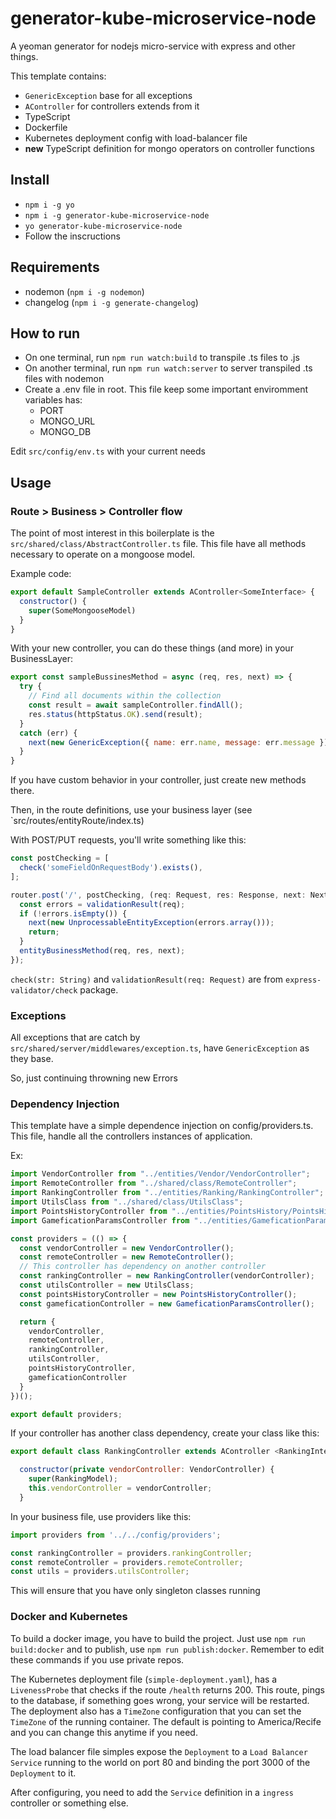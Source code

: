 # generator-kube-microservice-node

A yeoman generator for nodejs micro-service with express and other things.

This template contains:

- `GenericException` base for all exceptions
- `AController` for controllers extends from it
- TypeScript
- Dockerfile
- Kubernetes deployment config with load-balancer file
- **new** TypeScript definition for mongo operators on controller functions

## Install

- `npm i -g yo`
- `npm i -g generator-kube-microservice-node`
- `yo generator-kube-microservice-node`
- Follow the inscructions

## Requirements

- nodemon (`npm i -g nodemon`)
- changelog (`npm i -g generate-changelog`)

## How to run

- On one terminal, run `npm run watch:build` to transpile .ts files to .js
- On another terminal, run `npm run watch:server` to server transpiled .ts files with nodemon
- Create a .env file in root. This file keep some important enviromment variables has:
  - PORT
  - MONGO_URL
  - MONGO_DB

Edit `src/config/env.ts` with your current needs

## Usage

### Route > Business > Controller flow

The point of most interest in this boilerplate is the `src/shared/class/AbstractController.ts` file.
This file have all methods necessary to operate on a mongoose model.

Example code:

```javascript
export default SampleController extends AController<SomeInterface> {
  constructor() {
    super(SomeMongooseModel)
  }
}
```

With your new controller, you can do these things (and more) in your BusinessLayer:

```javascript
export const sampleBussinesMethod = async (req, res, next) => {
  try {
    // Find all documents within the collection
    const result = await sampleController.findAll();
    res.status(httpStatus.OK).send(result);
  }
  catch (err) {
    next(new GenericException({ name: err.name, message: err.message }));
  }
}
```

If you have custom behavior in your controller, just create new methods there.

Then, in the route definitions, use your business layer (see `src/routes/entityRoute/index.ts)

With POST/PUT requests, you'll write something like this:

```javascript
const postChecking = [
  check('someFieldOnRequestBody').exists(),
];

router.post('/', postChecking, (req: Request, res: Response, next: NextFunction) => {
  const errors = validationResult(req);
  if (!errors.isEmpty()) {
    next(new UnprocessableEntityException(errors.array()));
    return;
  }
  entityBusinessMethod(req, res, next);
});
```

`check(str: String)` and `validationResult(req: Request)` are from `express-validator/check` package.

### Exceptions

All exceptions that are catch by `src/shared/server/middlewares/exception.ts`, have `GenericException` as they base.

So, just continuing throwning new Errors


### Dependency Injection

This template have a simple dependence injection on config/providers.ts. This file, handle all the controllers instances of application.

Ex:

```javascript
import VendorController from "../entities/Vendor/VendorController";
import RemoteController from "../shared/class/RemoteController";
import RankingController from "../entities/Ranking/RankingController";
import UtilsClass from "../shared/class/UtilsClass";
import PointsHistoryController from "../entities/PointsHistory/PointsHistoryController";
import GameficationParamsController from "../entities/GameficationParams/GameficationParamsController";

const providers = (() => {
  const vendorController = new VendorController();
  const remoteController = new RemoteController();
  // This controller has dependency on another controller
  const rankingController = new RankingController(vendorController);
  const utilsController = new UtilsClass;
  const pointsHistoryController = new PointsHistoryController();
  const gameficationController = new GameficationParamsController();

  return {
    vendorController,
    remoteController,
    rankingController,
    utilsController,
    pointsHistoryController,
    gameficationController
  }
})();

export default providers;
```

If your controller has another class dependency, create your class like this:

```javascript
export default class RankingController extends AController <RankingInterface> {

  constructor(private vendorController: VendorController) {
    super(RankingModel);
    this.vendorController = vendorController;
  }
```

In your business file, use providers like this:

```javascript
import providers from '../../config/providers';

const rankingController = providers.rankingController;
const remoteController = providers.remoteController;
const utils = providers.utilsController;
```

This will ensure that you have only singleton classes running

### Docker and Kubernetes

To build a docker image, you have to build the project. Just use `npm run build:docker` and to publish, use `npm run publish:docker`. Remember to edit these commands if you use private repos.

The Kubernetes deployment file (`simple-deployment.yaml`), has a `LivenessProbe` that checks if the route `/health` returns 200. This route, pings to the database, if something goes wrong, your service will be restarted. The deployment also has a `TimeZone` configuration that you can set the `TimeZone` of the running container. The default is pointing to America/Recife and you can change this anytime if you need.

The load balancer file simples expose the `Deployment` to a `Load Balancer Service` running to the world on port 80 and binding the port 3000 of the `Deployment` to it.

After configuring, you need to add the `Service` definition in a `ingress` controller or something else.